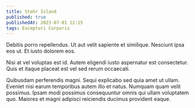```yaml
---
title: Stehr Island
published: true
publishedAt: 2023-07-01 12:15
tags: Excepturi Corporis
---
```


Debitis porro repellendus. Ut aut velit sapiente et similique. Nesciunt ipsa eos ut. Et iusto dolorem eos.

Nisi at vel voluptas est id. Autem eligendi iusto aspernatur est consectetur. Quis et itaque placeat est vel sed rerum occaecati.

Quibusdam perferendis magni. Sequi explicabo sed quia amet ut ullam. Eveniet nisi earum temporibus autem illo et natus. Numquam quam velit possimus. Ipsam modi possimus consequuntur omnis qui ullam voluptatem quo. Maiores et magni adipisci reiciendis ducimus provident eaque.